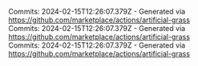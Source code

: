 Commits: 2024-02-15T12:26:07.379Z - Generated via https://github.com/marketplace/actions/artificial-grass
<br>
Commits: 2024-02-15T12:26:07.379Z - Generated via https://github.com/marketplace/actions/artificial-grass
<br>
Commits: 2024-02-15T12:26:07.379Z - Generated via https://github.com/marketplace/actions/artificial-grass
<br>
